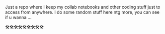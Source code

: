 Just a repo where I keep my collab notebooks and other coding stuff just to access from anywhere.I do some random stuff here ntg more, you can see if u wanna ... 🛠️🛠️🛠️🛠️🛠️🛠️🛠️🛠️🛠️